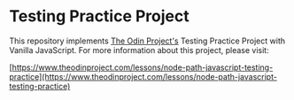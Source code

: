 # Testing Practice Project

This repository implements [The Odin Project's](https://www.theodinproject.com/) Testing Practice 
Project with Vanilla JavaScript. For more information about this project, please visit:

[https://www.theodinproject.com/lessons/node-path-javascript-testing-practice](https://www.theodinproject.com/lessons/node-path-javascript-testing-practice)